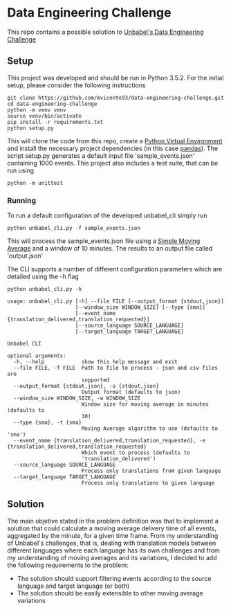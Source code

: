 # Data Engineering Challenge

This repo contains a possible solution to [Unbabel's Data Engineering Challenge](https://github.com/Unbabel/data-engineering-challenge)

## Setup

This project was developed and should be run in Python 3.5.2.
For the initial setup, please consider the following instructions

```shell
git clone https://github.com/mvicente93/data-engineering-challenge.git
cd data-engineering-challenge
python -m venv venv
source venv/bin/activate
pip install -r requirements.txt
python setup.py
```

This will clone the code from this repo, create a [Python Virtual Environment](https://docs.python.org/3/tutorial/venv.html) and install the necessary project dependencies (in this case [pandas](https://pandas.pydata.org/)).
The script setup.py generates a default input file 'sample_events.json' containing 1000 events.
This project also includes a test suite, that can be run using
```shell
python -m unittest 
```
### Running

To run a default configuration of the developed unbabel_cli simply run

```shell
python unbabel_cli.py -f sample_events.json
```
This will process the sample_events.json file using a [Simple Moving Average](https://en.wikipedia.org/wiki/Moving_average#Simple_moving_average) and a window of 10 minutes. The results to an output file called 'output.json'

The CLI supports a number of different configuration parameters which are detailed using the -h flag
```shell
python unbabel_cli.py -h

usage: unbabel_cli.py [-h] --file FILE [--output_format {stdout,json}]
                      [--window_size WINDOW_SIZE] [--type {sma}]
                      [--event_name {translation_delivered,translation_requested}]
                      [--source_language SOURCE_LANGUAGE]
                      [--target_language TARGET_LANGUAGE]

Unbabel CLI

optional arguments:
  -h, --help            show this help message and exit
  --file FILE, -f FILE  Path to file to process - json and csv files are
                        supported
  --output_format {stdout,json}, -o {stdout,json}
                        Output format (defaults to json)
  --window_size WINDOW_SIZE, -w WINDOW_SIZE
                        Window size for moving average in minutes (defaults to
                        10)
  --type {sma}, -t {sma}
                        Moving Average algorithm to use (defaults to 'sma')
  --event_name {translation_delivered,translation_requested}, -e {translation_delivered,translation_requested}
                        Which event to process (defaults to
                        'translation_delivered')
  --source_language SOURCE_LANGUAGE
                        Process only translations from given language
  --target_language TARGET_LANGUAGE
                        Process only translations to given language
```

## Solution

The main objetive stated in the problem definition was that to implement a solution that could calculate a moving average delivery time of all events, aggregated by the minute, for a given time frame. 
From my understanding of Unbabel's challenges, that is, dealing with translation models between different languages where each language has its own challenges and from my understanding of moving averages and its variations, I decided to add the following requirements to the problem:

- The solution should support filtering events according to the source language and target language (or both)
- The solution should be easily extensible to other moving average variations